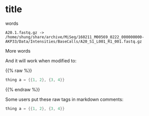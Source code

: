 # title

words

```
A20.1.fastq.gz -> /home/shung/share/archive/MiSeq/160211_M00569_0222_000000000-AKP33/Data/Intensities/BaseCalls/A20_S1_L001_R1_001.fastq.gz
```

More words


And it will work when modified to:

{{% raw %}}
```C++
thing a = {{1, 2}, {3, 4}}
```
{{% endraw %}}

Some users put these raw tags in markdown comments:

[//]: # ({% raw %})
```C++
thing a = {{1, 2}, {3, 4}}
```
[//]: # ({% endraw %})
